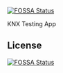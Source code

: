 [![FOSSA Status](https://app.fossa.com/api/projects/git%2Bgithub.com%2Fcroghostrider%2FKNX-Testing-App.svg?type=shield)](https://app.fossa.com/projects/git%2Bgithub.com%2Fcroghostrider%2FKNX-Testing-App?ref=badge_shield)

KNX Testing App


## License
[![FOSSA Status](https://app.fossa.com/api/projects/git%2Bgithub.com%2Fcroghostrider%2FKNX-Testing-App.svg?type=large)](https://app.fossa.com/projects/git%2Bgithub.com%2Fcroghostrider%2FKNX-Testing-App?ref=badge_large)